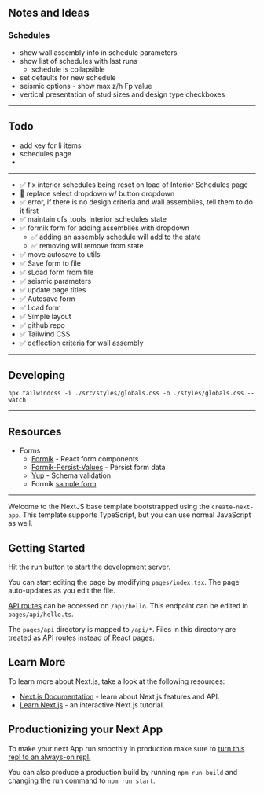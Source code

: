 ## Notes and Ideas

### Schedules

 * show wall assembly info in schedule parameters
 * show list of schedules with last runs
   * schedule is collapsible
 * set defaults for new schedule
 * seismic options - show max z/h Fp value
 * vertical presentation of stud sizes and design type checkboxes

---

## Todo

* add key for li items
* schedules page
* 


---

 * ✅ fix interior schedules being reset on load of Interior Schedules page
 * 🥶 replace select dropdown w/ button dropdown
 * ✅ error, if there is no design criteria and wall assemblies, tell them to do it first
 * ✅ maintain cfs_tools_interior_schedules state
 * ✅ formik form for adding assemblies with dropdown
   * ✅ adding an assembly schedule will add to the state
   *  ✅ removing will remove from state
* ✅ move autosave to utils
* ✅ Save form to file
* ✅ sLoad form from file
* ✅ seismic parameters
* ✅ update page titles
* ✅ Autosave form
* ✅ Load form
* ✅ Simple layout
* ✅ github repo
* ✅ Tailwind CSS
* ✅ deflection criteria for wall assembly

---

## Developing

```
npx tailwindcss -i ./src/styles/globals.css -o ./styles/globals.css --watch

```

---

## Resources

* Forms
  * [Formik](https://github.com/jaredpalmer/formik) - React form components
  * [Formik-Persist-Values](https://github.com/kolengri/formik-persist-values) - Persist form data
  * [Yup](https://github.com/jquense/yup) - Schema validation
  * Formik [sample form](https://codesandbox.io/s/formik-v2-tutorial-final-ge1pt)

---


Welcome to the NextJS base template bootstrapped using the `create-next-app`. This template supports TypeScript, but you can use normal JavaScript as well.

## Getting Started

Hit the run button to start the development server.

You can start editing the page by modifying `pages/index.tsx`. The page auto-updates as you edit the file.

[API routes](https://nextjs.org/docs/api-routes/introduction) can be accessed on `/api/hello`. This endpoint can be edited in `pages/api/hello.ts`.

The `pages/api` directory is mapped to `/api/*`. Files in this directory are treated as [API routes](https://nextjs.org/docs/api-routes/introduction) instead of React pages.

## Learn More

To learn more about Next.js, take a look at the following resources:

- [Next.js Documentation](https://nextjs.org/docs) - learn about Next.js features and API.
- [Learn Next.js](https://nextjs.org/learn) - an interactive Next.js tutorial.

## Productionizing your Next App

To make your next App run smoothly in production make sure to [turn this repl to an always-on repl.](https://docs.replit.com/hosting/enabling-always-on)

You can also produce a production build by running `npm run build` and [changing the run command](https://docs.replit.com/programming-ide/configuring-repl#run) to `npm run start`.
